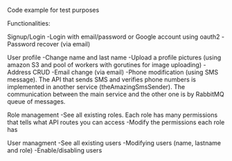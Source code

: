 Code example for test purposes

Functionalities:

Signup/Login
-Login with email/password or Google account using oauth2
-Password recover (via email)

User profile
-Change name and last name
-Upload a profile pictures (using amazon S3 and pool of workers with gorutines for image uploading)
-Address CRUD
-Email change (via email)
-Phone modification (using SMS message). The API that sends SMS and verifies phone numbers is implemented
 in another service (theAmazingSmsSender). The communication between the main service and the other one is
 by RabbitMQ queue of messages.

Role management
-See all existing roles. Each role has many permissions that tells what API routes you can access
-Modify the permissions each role has

User managment
-See all existing users
-Modifying users (name, lastname and role)
-Enable/disabling users


